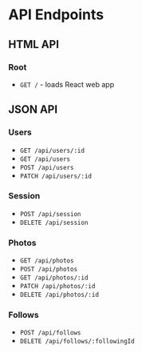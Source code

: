 # API Endpoints

## HTML API

### Root

- `GET /` - loads React web app

## JSON API

### Users

- `GET /api/users/:id`
- `GET /api/users`
- `POST /api/users`
- `PATCH /api/users/:id`

### Session

- `POST /api/session`
- `DELETE /api/session`

### Photos

- `GET /api/photos`
- `POST /api/photos`
- `GET /api/photos/:id`
- `PATCH /api/photos/:id`
- `DELETE /api/photos/:id`

### Follows

- `POST /api/follows`
- `DELETE /api/follows/:followingId`
